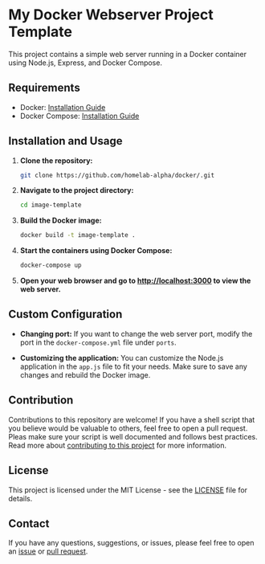 # My Docker Webserver Project Template

This project contains a simple web server running in a Docker container using
Node.js, Express, and Docker Compose.

## Requirements

- Docker: [Installation Guide](https://docs.docker.com/get-docker/)
- Docker Compose: [Installation Guide](https://docs.docker.com/compose/install/)

## Installation and Usage

1. **Clone the repository:**

   ```bash
   git clone https://github.com/homelab-alpha/docker/.git
   ```

2. **Navigate to the project directory:**

   ```bash
   cd image-template
   ```

3. **Build the Docker image:**

   ```bash
   docker build -t image-template .
   ```

4. **Start the containers using Docker Compose:**

   ```bash
   docker-compose up
   ```

5. **Open your web browser and go to
   [http://localhost:3000](http://localhost:3000) to view the web server.**

## Custom Configuration

- **Changing port:** If you want to change the web server port, modify the port
  in the `docker-compose.yml` file under `ports`.

- **Customizing the application:** You can customize the Node.js application in
  the `app.js` file to fit your needs. Make sure to save any changes and rebuild
  the Docker image.

## Contribution

Contributions to this repository are welcome! If you have a shell script that
you believe would be valuable to others, feel free to open a pull request. Pleas
make sure your script is well documented and follows best practices. Read more
about
[contributing to this project](https://github.com/homelab-alpha/docker/blob/main/CONTRIBUTING.md)
for more information.

## License

This project is licensed under the MIT License - see the
[LICENSE](https://github.com/homelab-alpha/docker/blob/main/LICENSE.md) file for
details.

## Contact

If you have any questions, suggestions, or issues, please feel free to open an
[issue] or [pull request].

[issue]: https://github.com/homelab-alpha/docker/issues/new
[pull request]: https://github.com/homelab-alpha/docker/pulls
